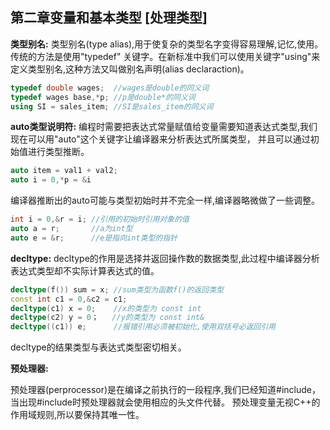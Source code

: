 ## 第二章变量和基本类型 [处理类型]

__类型别名:__
类型别名(type alias),用于使复杂的类型名字变得容易理解,记忆,使用。传统的方法是使用"typedef"
关键字。在新标准中我们可以使用关键字"using"来定义类型别名,这种方法又叫做别名声明(alias declaraction)。
```c++
typedef double wages;  //wages是double的同义词
typedef wages base,*p; //p是double*的同义词
using SI = sales_item; //SI是sales_item的同义词
```
__auto类型说明符:__
编程时需要把表达式常量赋值给变量需要知道表达式类型,我们现在可以用"auto"这个关键字让编译器来分析表达式所属类型，
并且可以通过初始值进行类型推断。

```c++
auto item = val1 + val2;
auto i = 0,*p = &i
```
编译器推断出的auto可能与类型初始时并不完全一样,编译器略微做了一些调整。
```c++
int i = 0,&r = i; //引用的初始时引用对象的值
auto a = r;       //a为int型
auto e = &r;      //e是指向int类型的指针
```
__decltype:__
decltype的作用是选择并返回操作数的数据类型,此过程中编译器分析表达式类型却不实际计算表达式的值。
```c++
decltype(f()) sum = x; //sum类型为函数f()的返回类型
const int c1 = 0,&c2 = c1;
decltype(c1) x = 0;    //x的类型为 const int
decltype(c2) y = 0；   //y的类型为 const int&
decltype((c1)) e;      //报错引用必须被初始化,使用双括号必返回引用
```
decltype的结果类型与表达式类型密切相关。

__预处理器:__

预处理器(perprocessor)是在编译之前执行的一段程序,我们已经知道#include，当出现#include时预处理器就会使用相应的头文件代替。
预处理变量无视C++的作用域规则,所以要保持其唯一性。